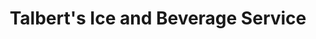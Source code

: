 ---
title: "Talbert's Ice and Beverage Service"
url: /bethesda/talberts-ice-and-beverage-service/
shop: Spirituosen
---